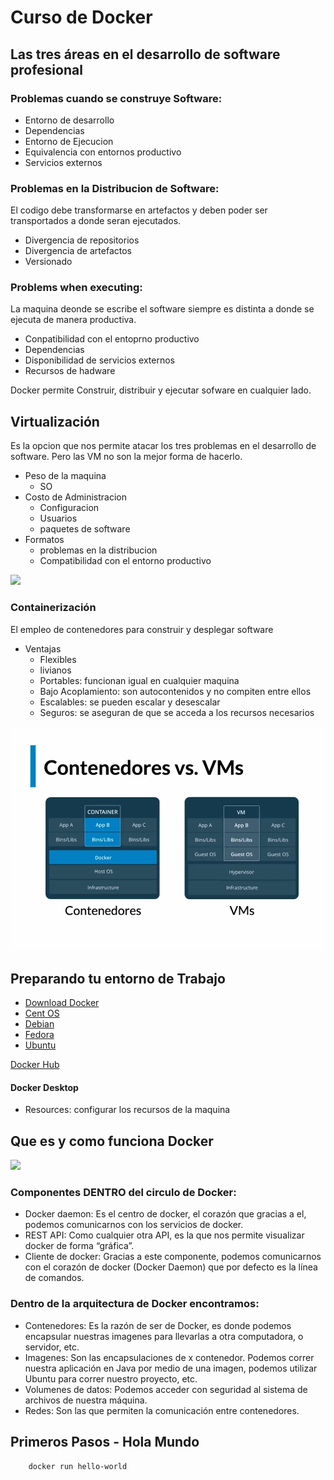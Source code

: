 # Curso de Docker

## Las tres áreas en el desarrollo de software profesional

### Problemas cuando se construye Software:

- Entorno de desarrollo
- Dependencias
- Entorno de Ejecucion
- Equivalencia con entornos productivo
- Servicios externos

### Problemas en la Distribucion de Software:
El codigo debe transformarse en artefactos y deben poder ser transportados a donde seran ejecutados.
- Divergencia de repositorios
- Divergencia de artefactos
- Versionado

### Problems when executing:
La maquina deonde se escribe el software siempre es distinta a donde se ejecuta de manera productiva.
- Conpatibilidad con el entoprno productivo
- Dependencias
- Disponibilidad de servicios externos
- Recursos de hadware

Docker permite Construir, distribuir y ejecutar sofware en cualquier lado.

## Virtualización
Es la opcion que nos permite atacar los tres problemas en el desarrollo de software.
Pero las VM no son la mejor forma de hacerlo.
- Peso de la maquina
    - SO
- Costo de Administracion
    - Configuracion
    - Usuarios
    - paquetes de software
- Formatos
    - problemas en la distribucion
    - Compatibilidad con el entorno productivo

![](https://www.redeszone.net/app/uploads-redeszone.net/2016/02/docker-vs-virtual-machines.png)


### Containerización
El empleo de contenedores para construir y desplegar software
- Ventajas
    - Flexibles
    - livianos
    - Portables: funcionan igual en cualquier maquina
    - Bajo Acoplamiento: son autocontenidos y no compiten entre ellos
    - Escalables: se pueden escalar y desescalar
    - Seguros: se aseguran de que se acceda a los recursos necesarios

![captura](./Captura.png)

## Preparando tu entorno de Trabajo

- [Download Docker](https://www.docker.com/get-started/)
- [Cent OS](https://docs.docker.com/engine/install/centos/)
- [Debian](https://docs.docker.com/engine/install/debian/)
- [Fedora](https://docs.docker.com/engine/install/fedora/)
- [Ubuntu](https://docs.docker.com/engine/install/ubuntu/)

[Docker Hub](https://hub.docker.com/)

#### Docker Desktop
 - Resources: configurar los recursos de la maquina


## Que es y como funciona Docker

![](https://ualmtorres.github.io/SeminarioDockerPresentacion/images/DockerEngine.png)

### Componentes DENTRO del circulo de Docker:

- Docker daemon: Es el centro de docker, el corazón que gracias a el, podemos comunicarnos con los servicios de docker.
- REST API: Como cualquier otra API, es la que nos permite visualizar docker de forma “gráfica”.
- Cliente de docker: Gracias a este componente, podemos comunicarnos con el corazón de docker (Docker Daemon) que por defecto es la línea de comandos.
### Dentro de la arquitectura de Docker encontramos:

- Contenedores: Es la razón de ser de Docker, es donde podemos encapsular nuestras imagenes para llevarlas a otra computadora, o servidor, etc.
- Imagenes: Son las encapsulaciones de x contenedor. Podemos correr nuestra aplicación en Java por medio de una imagen, podemos utilizar Ubuntu para correr nuestro proyecto, etc.
- Volumenes de datos: Podemos acceder con seguridad al sistema de archivos de nuestra máquina.
- Redes: Son las que permiten la comunicación entre contenedores.


## Primeros Pasos - Hola Mundo

```
    docker run hello-world
```


